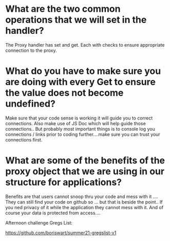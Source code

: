 # What are the two common operations that we will set in the handler?

The Proxy handler has set and get. Each with checks to ensure appropriate connection to the proxy.


# What do you have to make sure you are doing with every Get to ensure the value does not become undefined?

Make sure that your code sense is working it will guide you to correct connections. Also make use of JS Doc which will help guide those connections.. But probably most important things is to console log you connections / links prior to coding further....make sure you can trust your connections first.



# What are some of the benefits of the proxy object that we are using in our structure for applications?

Benefits are that users cannot snoop thru your code and mess with it .... They can still find your code on github so ... but that is beside the point.. If you ned privacy of it while the application they cannot mess with it.    And of course your data is protected from access....


Afternoon challenge Gregs List:

https://github.com/boriswart/summer21-gregslist-v1